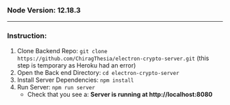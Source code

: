 ### Node Version:  12.18.3
---
### Instruction:
1. Clone Backend Repo: `git clone https://github.com/ChiragThesia/electron-crypto-server.git` (this step is temporary as Heroku had an error)
2. Open the Back end Directory: `cd electron-crypto-server`
3. Install Server Dependencies: `npm install`
4. Run Server: `npm run server`
    - Check that you see a: **Server is running at http://localhost:8080**
